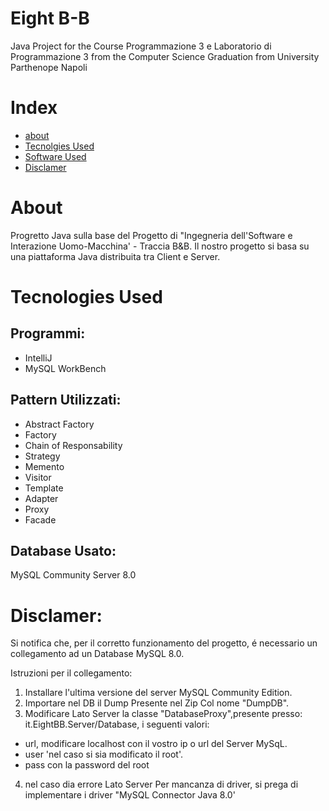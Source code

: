 # Eight B-B
Java Project for the Course Programmazione 3 e Laboratorio di Programmazione 3 from the Computer Science Graduation from University Parthenope Napoli

# Index
- [about](#About)
- [Tecnolgies Used](#Tecnolgies-Used)
- [Software Used](#Software-Used)
- [Disclamer](#Disclamer)


# About
Progretto Java sulla base del Progetto di "Ingegneria dell'Software e Interazione Uomo-Macchina' - Traccia B&B.
Il nostro progetto si basa su una piattaforma Java distribuita tra Client e Server.

# Tecnologies Used
## Programmi:
- IntelliJ
- MySQL WorkBench
## Pattern Utilizzati:
- Abstract Factory
- Factory
- Chain of Responsability
- Strategy
- Memento
- Visitor
- Template
- Adapter
- Proxy
- Facade

## Database Usato:
MySQL Community Server 8.0

# Disclamer:
Si notifica che, per il corretto funzionamento del progetto, é necessario un collegamento ad un Database MySQL 8.0.

Istruzioni per il collegamento:
1. Installare l'ultima versione del server MySQL Community Edition.
2. Importare nel DB il Dump Presente nel Zip Col nome "DumpDB".
3. Modificare Lato Server la classe "DatabaseProxy",presente presso: it.EightBB.Server/Database, i seguenti valori:
- url, modificare localhost con il vostro ip o url del Server MySqL.
- user 'nel caso si sia modificato il root'.
- pass con la password del root 
4. nel caso dia errore Lato Server Per mancanza di driver, si prega di implementare i driver "MySQL Connector Java 8.0'
